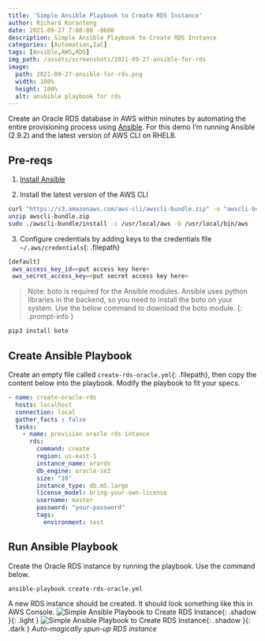 ```yaml
---
title: 'Simple Ansible Playbook to Create RDS Instance'
author: Richard Koranteng
date: 2021-09-27 7:00:00 -0600
description: Simple Ansible Playbook to Create RDS Instance
categories: [Automation,IaC]
tags: [Ansible,AWS,RDS]
img_path: /assets/screenshots/2021-09-27-ansible-for-rds
image:
  path: 2021-09-27-ansible-for-rds.png
  width: 100%
  height: 100%
  alt: ansbible playbook for rds
---
```


Create an Oracle RDS database in AWS within minutes by automating the entire provisioning process using [Ansible](https://www.ansible.com/).
For this demo I’m running Ansible (2.9.2) and the latest version of AWS CLI on RHEL8.

## Pre-reqs
1. [Install Ansible](https://docs.ansible.com/ansible/latest/installation_guide/intro_installation.html)

2. Install the latest version of the AWS CLI
```bash
curl "https://s3.amazonaws.com/aws-cli/awscli-bundle.zip" -o "awscli-bundle.zip"
unzip awscli-bundle.zip
sudo ./awscli-bundle/install -i /usr/local/aws -b /usr/local/bin/aws
```

3. Configure credentials by adding keys to the credentials file `~/.aws/credentials`{: .filepath}
```bash
[default]
 aws_access_key_id=<put access key here>
 aws_secret_access_key=<put secret access key here>
```

> Note: boto is required for the Ansible modules. Ansible uses python libraries in the backend, so you need to install the boto on your system. Use the below command to download the boto module.
{: .prompt-info }

```bash
pip3 install boto
```

## Create Ansible Playbook
Create an empty file called `create-rds-oracle.yml`{: .filepath}, then copy the content below into the playbook. Modify the playbook to fit your specs.
```yml
- name: create-oracle-rds
  hosts: localhost
  connection: local
  gather_facts : false
  tasks:
    - name: provision oracle rds intance
      rds:
        command: create
        region: us-east-1
        instance_name: orards
        db_engine: oracle-se2
        size: "10"
        instance_type: db.m5.large
        license_model: bring-your-own-license
        username: master
        password: "your-password"
        tags:
          environment: test
```

## Run Ansible Playbook
Create the Oracle RDS instance by running the playbook. Use the command below.
```bash
ansible-playbook create-rds-oracle.yml
```

A new RDS instance should be created. It should look something like this in AWS Console.
![Simple Ansible Playbook to Create RDS Instance](ansible-create-rds.png){: .shadow }{: .light }
![Simple Ansible Playbook to Create RDS Instance](ansible-create-rds.png){: .shadow }{: .dark }
_Auto-magically spun-up RDS instance_
